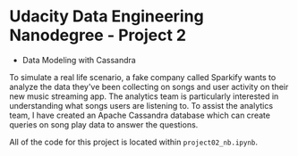 # Udacity Data Engineering Nanodegree - Project 2

- Data Modeling with Cassandra

To simulate a real life scenario, a fake company called Sparkify wants to analyze the data they've been collecting on songs and user activity on their new music streaming app. The analytics team is particularly interested in understanding what songs users are listening to. To assist the analytics team, I have created an Apache Cassandra database which can create queries on song play data to answer the questions. 

All of the code for this project is located within `project02_nb.ipynb`.


